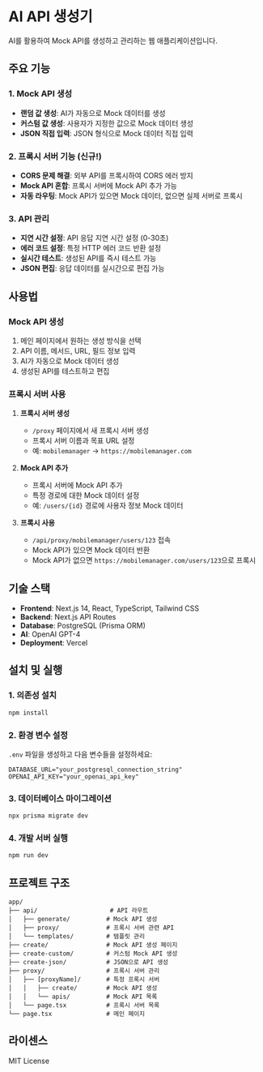# AI API 생성기

AI를 활용하여 Mock API를 생성하고 관리하는 웹 애플리케이션입니다.

## 주요 기능

### 1. Mock API 생성

- **랜덤 값 생성**: AI가 자동으로 Mock 데이터를 생성
- **커스텀 값 생성**: 사용자가 지정한 값으로 Mock 데이터 생성
- **JSON 직접 입력**: JSON 형식으로 Mock 데이터 직접 입력

### 2. 프록시 서버 기능 (신규!)

- **CORS 문제 해결**: 외부 API를 프록시하여 CORS 에러 방지
- **Mock API 혼합**: 프록시 서버에 Mock API 추가 가능
- **자동 라우팅**: Mock API가 있으면 Mock 데이터, 없으면 실제 서버로 프록시

### 3. API 관리

- **지연 시간 설정**: API 응답 지연 시간 설정 (0-30초)
- **에러 코드 설정**: 특정 HTTP 에러 코드 반환 설정
- **실시간 테스트**: 생성된 API를 즉시 테스트 가능
- **JSON 편집**: 응답 데이터를 실시간으로 편집 가능

## 사용법

### Mock API 생성

1. 메인 페이지에서 원하는 생성 방식을 선택
2. API 이름, 메서드, URL, 필드 정보 입력
3. AI가 자동으로 Mock 데이터 생성
4. 생성된 API를 테스트하고 편집

### 프록시 서버 사용

1. **프록시 서버 생성**

   - `/proxy` 페이지에서 새 프록시 서버 생성
   - 프록시 서버 이름과 목표 URL 설정
   - 예: `mobilemanager` → `https://mobilemanager.com`

2. **Mock API 추가**

   - 프록시 서버에 Mock API 추가
   - 특정 경로에 대한 Mock 데이터 설정
   - 예: `/users/{id}` 경로에 사용자 정보 Mock 데이터

3. **프록시 사용**
   - `/api/proxy/mobilemanager/users/123` 접속
   - Mock API가 있으면 Mock 데이터 반환
   - Mock API가 없으면 `https://mobilemanager.com/users/123`으로 프록시

## 기술 스택

- **Frontend**: Next.js 14, React, TypeScript, Tailwind CSS
- **Backend**: Next.js API Routes
- **Database**: PostgreSQL (Prisma ORM)
- **AI**: OpenAI GPT-4
- **Deployment**: Vercel

## 설치 및 실행

### 1. 의존성 설치

```bash
npm install
```

### 2. 환경 변수 설정

`.env` 파일을 생성하고 다음 변수들을 설정하세요:

```env
DATABASE_URL="your_postgresql_connection_string"
OPENAI_API_KEY="your_openai_api_key"
```

### 3. 데이터베이스 마이그레이션

```bash
npx prisma migrate dev
```

### 4. 개발 서버 실행

```bash
npm run dev
```

## 프로젝트 구조

```
app/
├── api/                    # API 라우트
│   ├── generate/          # Mock API 생성
│   ├── proxy/             # 프록시 서버 관련 API
│   └── templates/         # 템플릿 관리
├── create/                # Mock API 생성 페이지
├── create-custom/         # 커스텀 Mock API 생성
├── create-json/           # JSON으로 API 생성
├── proxy/                 # 프록시 서버 관리
│   ├── [proxyName]/       # 특정 프록시 서버
│   │   ├── create/        # Mock API 생성
│   │   └── apis/          # Mock API 목록
│   └── page.tsx           # 프록시 서버 목록
└── page.tsx               # 메인 페이지
```

## 라이센스

MIT License
